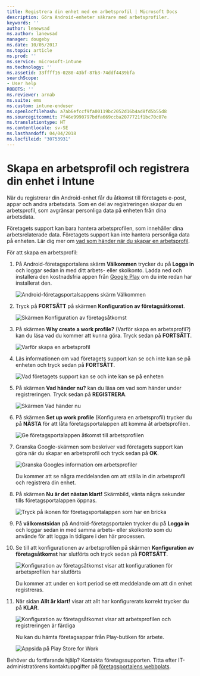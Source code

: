 ```yaml
---
title: Registrera din enhet med en arbetsprofil | Microsoft Docs
description: Göra Android-enheter säkrare med arbetsprofiler.
keywords: ''
author: lenewsad
ms.author: lanewsad
manager: dougeby
ms.date: 10/05/2017
ms.topic: article
ms.prod: ''
ms.service: microsoft-intune
ms.technology: ''
ms.assetid: 33ffff16-0280-43bf-87b3-74ddf4439bfa
searchScope:
- User help
ROBOTS: ''
ms.reviewer: arnab
ms.suite: ems
ms.custom: intune-enduser
ms.openlocfilehash: a7ab6efccf9fa00119bc2052d16b4ad8fd5b55d8
ms.sourcegitcommit: 7f46e9990797bdfa669ccba2077721f1bc70c07e
ms.translationtype: HT
ms.contentlocale: sv-SE
ms.lasthandoff: 04/04/2018
ms.locfileid: "30753931"
---
```

# <a name="create-a-work-profile-and-enroll-your-device-in-intune"></a>Skapa en arbetsprofil och registrera din enhet i Intune

När du registrerar din Android-enhet får du åtkomst till företagets e-post, appar och andra arbetsdata. Som en del av registreringen skapar du en arbetsprofil, som avgränsar personliga data på enheten från dina arbetsdata.

Företagets support kan bara hantera arbetsprofilen, som innehåller dina arbetsrelaterade data. Företagets support kan inte hantera personliga data på enheten. Lär dig mer om [vad som händer när du skapar en arbetsprofil](what-happens-when-you-create-a-work-profile-android.md).

För att skapa en arbetsprofil:

1.  På Android-företagsportalens skärm **Välkommen** trycker du på **Logga in** och loggar sedan in med ditt arbets- eller skolkonto. Ladda ned och installera den kostnadsfria appen från [Google Play](http://play.google.com/store/apps/details?id=com.microsoft.windowsintune.companyportal) om du inte redan har installerat den.

    ![Android-företagsportalsappens skärm Välkommen](./media/and-enroll-0-welcome-screen.png)

2. Tryck på **FORTSÄTT** på skärmen **Konfiguration av företagsåtkomst**.

    ![Skärmen Konfiguration av företagsåtkomst](/intune/media/android_cp_enroll_01_1709_new.png)

3.  På skärmen **Why create a work profile?** (Varför skapa en arbetsprofil?) kan du läsa vad du kommer att kunna göra. Tryck sedan på **FORTSÄTT**.

    ![Varför skapa en arbetsprofil](./media/andr-afw-why-create-a-work-profile.png)

4.  Läs informationen om vad företagets support kan se och inte kan se på enheten och tryck sedan på **FORTSÄTT**.

    ![Vad företagets support kan se och inte kan se på enheten](/intune/media/android_cp_enroll_02_after_1710.png)

5.  På skärmen **Vad händer nu?** kan du läsa om vad som händer under registreringen. Tryck sedan på **REGISTRERA**.

    ![Skärmen Vad händer nu](/intune/media/android_work_cp_enroll_03_after_1710.png)

6. På skärmen **Set up work profile** (Konfigurera en arbetsprofil) trycker du på **NÄSTA** för att låta företagsportalappen att komma åt arbetsprofilen.

    ![Ge företagsportalappen åtkomst till arbetsprofilen](./media/andr-afw-tap-next-to-set-up-work-profile.png)

7. Granska Google-skärmen som beskriver vad företagets support kan göra när du skapar en arbetsprofil och tryck sedan på **OK**.

    ![Granska Googles information om arbetsprofiler](./media/andr-afw-google-screen-what-it-can-do.png)

    Du kommer att se några meddelanden om att ställa in din arbetsprofil och registrera din enhet.

8. På skärmen **Nu är det nästan klart!** Skärmbild, vänta några sekunder tills företagsportalappen öppnas.

    ![Tryck på ikonen för företagsportalappen som har en bricka](./media/andr-afw-tap-work-badged-company-portal-icon2.png)

9. På **välkomstsidan** på Android-företagsportalen trycker du på **Logga in** och loggar sedan in med samma arbets- eller skolkonto som du använde för att logga in tidigare i den här processen.

10. Se till att konfigurationen av arbetsprofilen på skärmen **Konfiguration av företagsåtkomst** har slutförts och tryck sedan på **FORTSÄTT**.

    ![Konfiguration av företagsåtkomst visar att konfigurationen för arbetsprofilen har slutförts](./media/andr-afw-work-profile-now-set-up.png)

    Du kommer att under en kort period se ett meddelande om att din enhet registreras.

11. När sidan **Allt är klart!** visar att allt har konfigurerats korrekt trycker du på **KLAR**.

    ![Konfiguration av företagsåtkomst visar att arbetsprofilen och registreringen är färdiga](/intune/media/android_work_cp_enroll_04_after_1710.png)

    Nu kan du hämta företagsappar från Play-butiken för arbete.

    ![Appsida på Play Store for Work](./media/andr-afw-tap-work-play-store-icon.png)

Behöver du fortfarande hjälp? Kontakta företagssupporten. Titta efter IT-administratörens kontaktuppgifter på [företagsportalens webbplats](https://portal.manage.microsoft.com#HelpDeskDialog).
